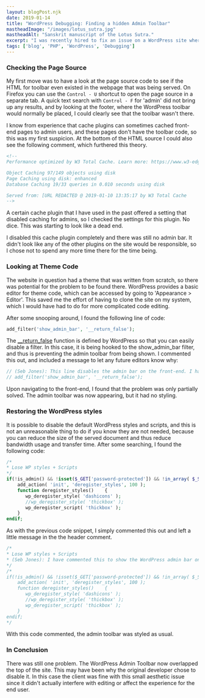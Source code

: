 ```yaml
---
layout: blogPost.njk
date: 2019-01-14
title: "WordPress Debugging: Finding a hidden Admin Toolbar"
mastheadImage: "/images/lotus_sutra.jpg"
mastheadAlt: "Sanskrit manuscript of the Lotus Sutra."
excerpt: "I was recently hired to fix an issue on a WordPress site where the Admin Toolbar would not show up when viewing front-end pages, even if you were logged in as an admin. In this article I will document the process by which I fixed the problem."
tags: ['blog', 'PHP', 'WordPress', 'Debugging']
---
```


### Checking the Page Source

My first move was to have a look at the page source code to see if the HTML for toolbar even existed in the webpage that was being served. On Firefox you can use the `Control - U` shortcut to open the page source in a separate tab. A quick text search with `Control - F` for 'admin' did not bring up any results, and by looking at the footer, where the WordPress toolbar would normally be placed, I could clearly see that the toolbar wasn't there.

I know from experience that cache plugins can sometimes cached front-end pages to admin users, and these pages don't have the toolbar code, so this was my first suspicion. At the bottom of the HTML source I could also see the following comment, which furthered this theory.

```html
<!--
Performance optimized by W3 Total Cache. Learn more: https://www.w3-edge.com/products/

Object Caching 97/149 objects using disk
Page Caching using disk: enhanced 
Database Caching 19/33 queries in 0.010 seconds using disk

Served from: [URL REDACTED @ 2019-01-10 13:35:17 by W3 Total Cache
-->
```

A certain cache plugin that I have used in the past offered a setting that disabled caching for admins, so I checked the settings for this plugin. No dice. This was starting to look like a dead end.

I disabled this cache plugin completely and there was still no admin bar. It didn't look like any of the other plugins on the site would be responsible, so I chose not to spend any more time there for the time being.

### Looking at Theme Code

The website in question had a theme that was written from scratch, so there was potential for the problem to be found there. WordPress provides a basic editor for theme code, which can be accessed by going to 'Appearance > Editor'. This saved me the effort of having to clone the site on my system, which I would have had to do for more complicated code editing.

After some snooping around, I found the following line of code:

```php
add_filter('show_admin_bar', '__return_false');
```

The [__return_false](https://developer.wordpress.org/reference/functions/__return_false/) function is defined by WordPress so that you can easily disable a filter. In this case, it is being hooked to the show_admin_bar filter, and thus is preventing the admin toolbar from being shown. I commented this out, and included a message to let any future editors know why:

```php
// (Seb Jones): This line disables the admin bar on the front-end. I have commented it out to re-enable.
// add_filter('show_admin_bar', '__return_false');
```

Upon navigating to the front-end, I found that the problem was only partially solved. The admin toolbar was now appearing, but it had no styling.

### Restoring the WordPress styles

It is possible to disable the default WordPress styles and scripts, and this is not an unreasonable thing to do if you know they are not needed, because you can reduce the size of the served document and thus reduce bandwidth usage and transfer time. After some searching, I found the following code:

```php
/*
* Lose WP styles + Scripts
*/
if(!is_admin() && !isset($_GET['password-protected']) && !in_array( $_SERVER['PHP_SELF'], array( '/wp-login.php', '/wp-register.php' ))):
    add_action( 'init', 'deregister_styles', 100 );
    function deregister_styles()    { 
       wp_deregister_style( 'dashicons' ); 
       //wp_deregister_style( 'thickbox' );
       wp_deregister_script( 'thickbox' );
    }
endif;
```

As with the previous code snippet, I simply commented this out and left a little message in the the header comment.

```php
/*
* Lose WP styles + Scripts
* (Seb Jones): I have commented this to show the WordPress admin bar on the front end.
*/
/*
if(!is_admin() && !isset($_GET['password-protected']) && !in_array( $_SERVER['PHP_SELF'], array( '/wp-login.php', '/wp-register.php' ))):
    add_action( 'init', 'deregister_styles', 100 );
    function deregister_styles()    { 
       wp_deregister_style( 'dashicons' ); 
       //wp_deregister_style( 'thickbox' );
       wp_deregister_script( 'thickbox' );
    }
endif;
*/
```

With this code commented, the admin toolbar was styled as usual.

### In Conclusion

There was still one problem. The WordPress Admin Toolbar now overlapped the top of the site. This may have been why the original developer chose to disable it. In this case the client was fine with this small aesthetic issue since it didn't actually interfere with editing or affect the experience for the end user.
